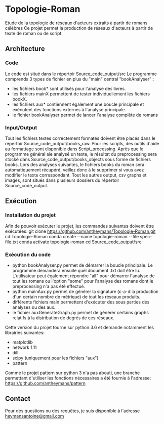 ﻿# Topologie-Roman
Etude de la topologie de réseaux d'acteurs extraits à partir de romans célèbres
Ce projet permet la production de réseaux d'acteurs à partir de texte de roman ou de script.

## Architecture

### Code
Le code est situé dans le répertoir Source_code_output/src
Le programme comprends 3 types de fichier en plus du "main" central "bookAnalyser" :
* les fichiers book* sont utilisés pour l'analyse des livres.
* les fichiers mainX permettent de tester individuellement les fichiers bookX.
* les fichiers aux* contiennent également une boucle principale et exécutent des fonctions externes à l'analyse principale. 
* le fichier bookAnalyser permet de lancer l'analyse complète de romans

### Input/Output

Tout les fichiers textes correctement formatés doivent être placés dans le répertoir Source_code_output/books_raw.
Pour les scripts, des outils d'aide au formattage sont disponible dans Script_processing.
Après que le programme général aie analysé un texte, le résultat du preprocessing sera stocké dans  Source_code_output/books_objects sous forme de fichiers books.
Lors des analyses suivantes, le fichiers books du roman sera automatiquement récupéré, veillez donc à le supprimer si vous avez modifier le texte correspondant.
Tout les autres output, csv graphs et images, sont situés dans plusieurs dossiers du répertoir Source_code_output.

## Exécution

### Installation du projet

Afin de pouvoir exécuter le projet, les commandes suivantes doivent être exécutées:
git clone https://github.com/antheymans/Topologie-Roman.git
cd Topologie-Roman
conda create --name topologie-roman --file spec-file.txt 
conda activate topologie-roman
cd Source_code_output/src

### Exécution du code

* python bookAnalyser.py permet de démarrer la boucle principale.
Le programme demandera ensuite quel document .txt doit être lu. 
L'utilisateur peut également répondre "all" pour démarrer l'analyse de tout les romans ou l'option "some" pour l'analyse des romans dont le preprocessing n'a pas été effectué.
* python mainAux.py permet de générer la signature (c-a-d la production d'un certain nombre de métrique) de tout les réseaux produits.
* différents fichiers main permettent d'exécuter des sous parties des analyses ou des aux. 
* le fichier auxGenerateGraph.py permet de générer certains graphs relatifs à la distribution de degrés de ces réseaux.

Cette version du projet tourne sur python 3.6 et demande notamment les librairies suivantes: 
* matplotlib
* network 1.11
* dill
* scipy (uniquement pour les fichiers "aux")
* pattern

Comme le projet pattern sur python 3 n'a pas abouti, une branche permettant d'utiliser les fonctions nécessaires 
a été fournie à l'adresse:
https://github.com/antheymans/pattern


## Contact

Pour des questions ou des requêtes, je suis disponible à l'adresse heymansantoine@gmail.com

